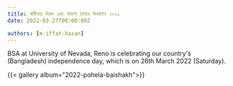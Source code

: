 ```yaml
---
title: স্বাধীনতা দিবস এবং পহেলা বৈশাখ উদযাপন ২০২২
date: 2022-03-27T00:00:00Z

authors: [m-iffat-hasan]
---
```


BSA at University of Nevada, Reno is celebrating our country's (Bangladesh) independence day, which is on 26th March 2022 (Saturday).

{{< gallery album="2022-pohela-baishakh">}}
